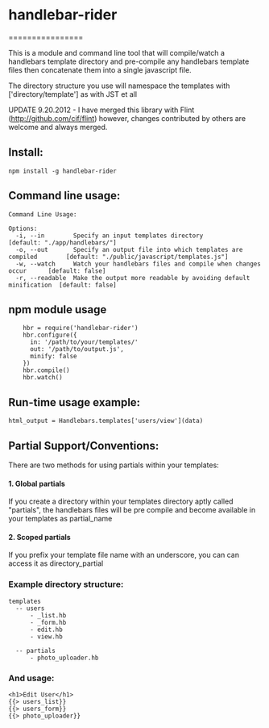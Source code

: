 # handlebar-rider
================

This is a module and command line tool that will compile/watch a handlebars template directory and pre-compile any handlebars template files then 
concatenate them into a single javascript file.  

The directory structure you use will namespace the templates with ['directory/template'] as with JST et all

UPDATE 9.20.2012 - I have merged this library with Flint (http://github.com/cif/flint) however, changes contributed by others are welcome and always merged.

## Install:

    npm install -g handlebar-rider

## Command line usage:

    Command Line Usage: 

    Options:
      -i, --in        Specify an input templates directory                            [default: "./app/handlebars/"]
      -o, --out       Specify an output file into which templates are compiled        [default: "./public/javascript/templates.js"]
      -w, --watch     Watch your handlebars files and compile when changes occur      [default: false]
      -r, --readable  Make the output more readable by avoiding default minification  [default: false]
      
    

## npm module usage			

		hbr = require('handlebar-rider')
		hbr.configure({
		  in: '/path/to/your/templates/'
		  out: '/path/to/output.js',
		  minify: false
		})
		hbr.compile()
		hbr.watch()
				
## Run-time usage example: 

    html_output = Handlebars.templates['users/view'](data)

 
## Partial Support/Conventions:

There are two methods for using partials within your templates:
 
#### 1. Global partials 

If you create a directory within your templates directory aptly called "partials", the
handlebars files will be pre compile and become available in your templates as partial_name

#### 2. Scoped partials

If you prefix your template file name with an underscore, you can can access it as directory_partial 

### Example directory structure:

    templates 
      -- users
          - _list.hb
          - _form.hb
          - edit.hb
          - view.hb
      
      -- partials
          - photo_uploader.hb


### And usage: 

    <h1>Edit User</h1>
    {{> users_list}}
    {{> users_form}}
    {{> photo_uploader}}
 

